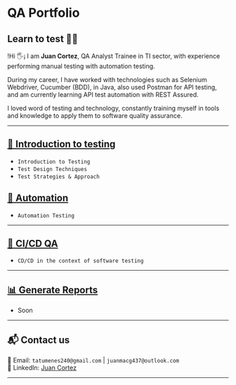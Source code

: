 # QA Portfolio

## Learn to test 👨‍💻

!Hi 🖐️¡ I am **Juan Cortez**, QA Analyst Trainee in TI sector, with experience performing manual testing with automation testing.

During my career, I have worked with technologies such as Selenium Webdriver, Cucumber (BDD), in Java, also used Postman for API testing, and am currently learning API test automation with REST Assured.

I loved word of testing and technology, constantly training myself in tools and knowledge to apply them to software quality assurance.

---

## [📄 Introduction to testing](https://github.com/JuanCG437/qa-portfolio/blob/main/testing-documentation/01-concept-testing.md)

- `Introduction to Testing`
- `Test Design Techniques`
- `Test Strategies & Approach`

## [🧪 Automation](https://github.com/JuanCG437/qa-portfolio/blob/main/testing-documentation/02-automation-testing.md)

- `Automation Testing`
  
---

## [🔁 CI/CD QA](https://github.com/JuanCG437/qa-portfolio/blob/main/testing-documentation/03-CI_CD-in-testing.md)

- `CD/CD in the context of software testing`

---

## [📊 Generate Reports]()

- Soon
---

## 📬 Contact us

 📧 Email: `tatumenes240@gmail.com` | `juanmacg437@outlook.com`<br>
 🔗 LinkedIn: [Juan Cortez](https://www.linkedin.com/in/juan-cortez-6bb839376/)

---





